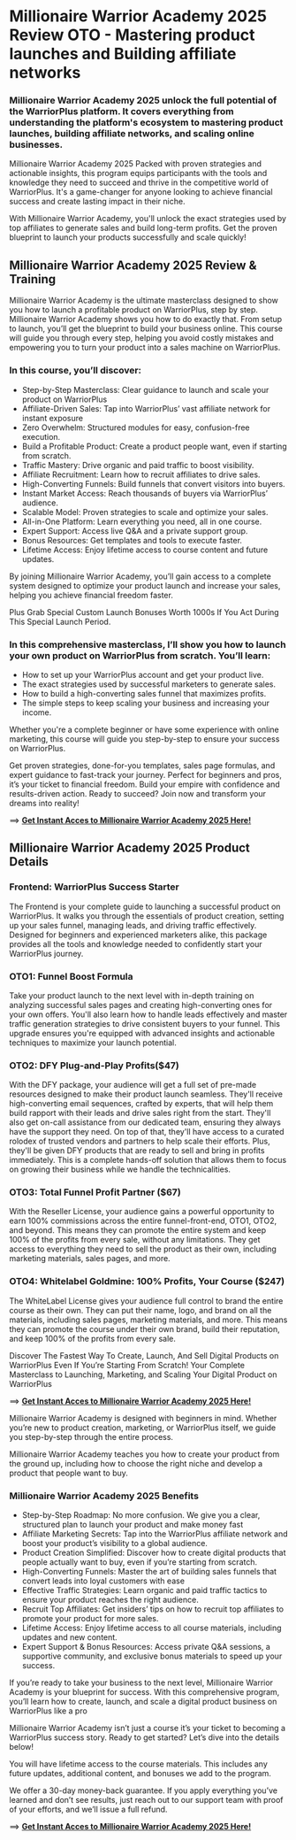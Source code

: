 # Millionaire Warrior Academy 2025 Review OTO - Mastering product launches and Building affiliate networks

### Millionaire Warrior Academy 2025 unlock the full potential of the WarriorPlus platform. It covers everything from understanding the platform's ecosystem to mastering product launches, building affiliate networks, and scaling online businesses.

Millionaire Warrior Academy 2025 Packed with proven strategies and actionable insights, this program equips participants with the tools and knowledge they need to succeed and thrive in the competitive world of WarriorPlus. It's a game-changer for anyone looking to achieve financial success and create lasting impact in their niche.

With Millionaire Warrior Academy, you'll unlock the exact strategies used by top affiliates to generate sales and build long-term profits. Get the proven blueprint to launch your products successfully and scale quickly!


## Millionaire Warrior Academy 2025 Review & Training
Millionaire Warrior Academy is the ultimate masterclass designed to show you how to launch a profitable product on WarriorPlus, step by step. Millionaire Warrior Academy shows you how to do exactly that. From setup to launch, you’ll get the blueprint to build your business online.
This course will guide you through every step, helping you avoid costly mistakes and empowering you to turn your product into a sales machine on WarriorPlus.

### In this course, you’ll discover:
- Step-by-Step Masterclass: Clear guidance to launch and scale your product on WarriorPlus
- Affiliate-Driven Sales: Tap into WarriorPlus’ vast affiliate network for instant exposure
- Zero Overwhelm: Structured modules for easy, confusion-free execution.
- Build a Profitable Product: Create a product people want, even if starting from scratch.
- Traffic Mastery: Drive organic and paid traffic to boost visibility.
- Affiliate Recruitment: Learn how to recruit affiliates to drive sales.
- High-Converting Funnels: Build funnels that convert visitors into buyers.
- Instant Market Access: Reach thousands of buyers via WarriorPlus’ audience.
- Scalable Model: Proven strategies to scale and optimize your sales.
- All-in-One Platform: Learn everything you need, all in one course.
- Expert Support: Access live Q&A and a private support group.
- Bonus Resources: Get templates and tools to execute faster.
- Lifetime Access: Enjoy lifetime access to course content and future updates.

By joining Millionaire Warrior Academy, you’ll gain access to a complete system designed to optimize your product launch and increase your sales, helping you achieve financial freedom faster.

Plus Grab Special Custom Launch Bonuses Worth 1000s If You Act During This Special Launch Period.

### In this comprehensive masterclass, I’ll show you how to launch your own product on WarriorPlus from scratch. You’ll learn:
- How to set up your WarriorPlus account and get your product live.
- The exact strategies used by successful marketers to generate sales.
- How to build a high-converting sales funnel that maximizes profits.
- The simple steps to keep scaling your business and increasing your income.

Whether you're a complete beginner or have some experience with online marketing, this course will guide you step-by-step to ensure your success on WarriorPlus.

Get proven strategies, done-for-you templates, sales page formulas, and expert guidance to fast-track your journey. Perfect for beginners and pros, it’s your ticket to financial freedom. Build your empire with confidence and results-driven action. Ready to succeed? Join now and transform your dreams into reality!

==> [**Get Instant Acces to Millionaire Warrior Academy 2025 Here!**](https://warriorplus.com/o2/a/mp4t6h8/0)

## Millionaire Warrior Academy 2025 Product Details

### Frontend: WarriorPlus Success Starter 
The Frontend  is your complete guide to launching a successful product on WarriorPlus. It walks you through the essentials of product creation, setting up your sales funnel, managing leads, and driving traffic effectively. Designed for beginners and experienced marketers alike, this package provides all the tools and knowledge needed to confidently start your WarriorPlus journey.

### OTO1: Funnel Boost Formula 
Take your product launch to the next level with in-depth training on analyzing successful sales pages and creating high-converting ones for your own offers. You'll also learn how to handle leads effectively and master traffic generation strategies to drive consistent buyers to your funnel. This upgrade ensures you're equipped with advanced insights and actionable techniques to maximize your launch potential.

### OTO2: DFY Plug-and-Play Profits($47)
With the DFY package, your audience will get a full set of pre-made resources designed to make their product launch seamless. They'll receive high-converting email sequences, crafted by experts, that will help them build rapport with their leads and drive sales right from the start. They'll also get on-call assistance from our dedicated team, ensuring they always have the support they need. On top of that, they'll have access to a curated rolodex of trusted vendors and partners to help scale their efforts. Plus, they'll be given DFY products that are ready to sell and bring in profits immediately. This is a complete hands-off solution that allows them to focus on growing their business while we handle the technicalities.

### OTO3: Total Funnel Profit Partner ($67)
With the Reseller License, your audience gains a powerful opportunity to earn 100% commissions across the entire funnel-front-end, OTO1, OTO2, and beyond. This means they can promote the entire system and keep 100% of the profits from every sale, without any limitations. They get access to everything they need to sell the product as their own, including marketing materials, sales pages, and more.

### OTO4: Whitelabel Goldmine: 100% Profits, Your Course ($247)
The WhiteLabel License gives your audience full control to brand the entire course as their own. They can put their name, logo, and brand on all the materials, including sales pages, marketing materials, and more. This means they can promote the course under their own brand, build their reputation, and keep 100% of the profits from every sale.

Discover The Fastest Way To Create, Launch, And Sell Digital Products on WarriorPlus Even If You’re Starting From Scratch!
Your Complete Masterclass to Launching, Marketing, and Scaling Your Digital Product on WarriorPlus

==> [**Get Instant Acces to Millionaire Warrior Academy 2025 Here!**](https://warriorplus.com/o2/a/mp4t6h8/0)


Millionaire Warrior Academy is designed with beginners in mind. Whether you’re new to product creation, marketing, or WarriorPlus itself, we guide you step-by-step through the entire process.
 
Millionaire Warrior Academy teaches you how to create your product from the ground up, including how to choose the right niche and develop a product that people want to buy.

### Millionaire Warrior Academy 2025 Benefits

- Step-by-Step Roadmap: No more confusion. We give you a clear, structured plan to launch your product and make money fast
- Affiliate Marketing Secrets: Tap into the WarriorPlus affiliate network and boost your product’s visibility to a global audience.
- Product Creation Simplified: Discover how to create digital products that people actually want to buy, even if you’re starting from scratch.
- High-Converting Funnels: Master the art of building sales funnels that convert leads into loyal customers with ease
- Effective Traffic Strategies: Learn organic and paid traffic tactics to ensure your product reaches the right audience.
- Recruit Top Affiliates: Get insiders’ tips on how to recruit top affiliates to promote your product for more sales.
- Lifetime Access: Enjoy lifetime access to all course materials, including updates and new content.
- Expert Support & Bonus Resources: Access private Q&A sessions, a supportive community, and exclusive bonus materials to speed up your success.

If you’re ready to take your business to the next level, Millionaire Warrior Academy is your blueprint for success. With this comprehensive program, you’ll learn how to create, launch, and scale a digital product business on WarriorPlus like a pro

Millionaire Warrior Academy isn’t just a course it’s your ticket to becoming a WarriorPlus success story. Ready to get started? Let’s dive into the details below!

You will have lifetime access to the course materials. This includes any future updates, additional content, and bonuses we add to the program.

We offer a 30-day money-back guarantee. If you apply everything you’ve learned and don’t see results, just reach out to our support team with proof of your efforts, and we’ll issue a full refund.

==> [**Get Instant Acces to Millionaire Warrior Academy 2025 Here!**](https://warriorplus.com/o2/a/mp4t6h8/0)
